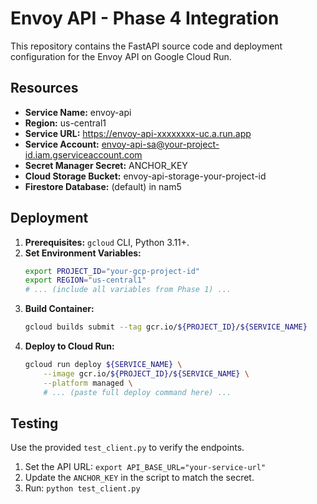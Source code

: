 # Envoy API - Phase 4 Integration

This repository contains the FastAPI source code and deployment configuration for the Envoy API on Google Cloud Run.

## Resources

- **Service Name:** envoy-api
- **Region:** us-central1
- **Service URL:** https://envoy-api-xxxxxxxx-uc.a.run.app
- **Service Account:** envoy-api-sa@your-project-id.iam.gserviceaccount.com
- **Secret Manager Secret:** ANCHOR_KEY
- **Cloud Storage Bucket:** envoy-api-storage-your-project-id
- **Firestore Database:** (default) in nam5

## Deployment

1.  **Prerequisites:** `gcloud` CLI, Python 3.11+.
2.  **Set Environment Variables:**
    ```bash
    export PROJECT_ID="your-gcp-project-id"
    export REGION="us-central1"
    # ... (include all variables from Phase 1) ...
    ```
3.  **Build Container:**
    ```bash
    gcloud builds submit --tag gcr.io/${PROJECT_ID}/${SERVICE_NAME}
    ```
4.  **Deploy to Cloud Run:**
    ```bash
    gcloud run deploy ${SERVICE_NAME} \
        --image gcr.io/${PROJECT_ID}/${SERVICE_NAME} \
        --platform managed \
        # ... (paste full deploy command here) ...
    ```

## Testing

Use the provided `test_client.py` to verify the endpoints.

1.  Set the API URL: `export API_BASE_URL="your-service-url"`
2.  Update the `ANCHOR_KEY` in the script to match the secret.
3.  Run: `python test_client.py`